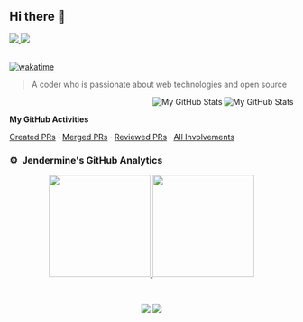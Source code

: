 ## Hi there 👋
<a href="https://skk.moe#gh-light-mode-only">
  <img src="https://cdn.skk.moe/img/profile-info/light.png?#gh-light-mode-only">
</a>
<a href="https://skk.moe#gh-dark-mode-only">
  <img src="https://cdn.skk.moe/img/profile-info/dark.png?#gh-dark-mode-only">
</a>

<br>
<br>

[![wakatime](https://wakatime.com/badge/user/5d907773-4bad-4681-802b-c2bec4583297.svg?style=flat-square)](https://wakatime.com/@5d907773-4bad-4681-802b-c2bec4583297)

> A coder who is passionate about web technologies and open source

<a href="https://github.com/sukkaw#gh-light-mode-only">
  <img src="https://github-profile-cards.cdn.skk.moe/light.svg#gh-light-mode-only" align="right" alt="My GitHub Stats" />
</a>

<a href="https://github.com/sukkaw#gh-dark-mode-only">
  <img src="https://github-profile-cards.cdn.skk.moe/dark.svg#gh-dark-mode-only" align="right" alt="My GitHub Stats" />
</a>

<br>

**My GitHub Activities**

[Created PRs](https://github.com/pulls?q=is%3Apr+author%3Ajendermine+-user%3Ajendermine) ·
[Merged PRs](https://github.com/pulls?q=is%3Apr+author%3Ajendermine+is%3Amerged+) ·
[Reviewed PRs](https://github.com/pulls?q=is%3Apr+reviewed-by%3Ajendermine+-user%3jendermine) ·
[All Involvements](https://github.com/pulls?q=involves%3Ajendermine+-user%3Ajendermine)

### ⚙️ &nbsp;Jendermine's GitHub Analytics
<p align="center">
<a href="https://github.com/jendermine">
<img height="180em" src="https://github-readme-stats-eight-theta.vercel.app/api?username=jendermine&show_icons=true&theme=nightowl&include_all_commits=true&count_private=true"/>
<img height="180em" src="https://github-readme-stats-eight-theta.vercel.app/api/top-langs/?username=jendermine&layout=compact&langs_count=8&theme=nightowl"/>
</a>
</p>

<br>

<p align="center">
 <img src="https://komarev.com/ghpvc/?username=jendermine&style=flat-square"/>
 <img src="https://img.shields.io/badge/dynamic/json?logo=github&label=GitHub+Followers&labelColor=282c34&color=181717&query=%24.data.totalSubs&url=https%3A%2F%2Fapi.spencerwoo.com%2Fsubstats%2F%3Fsource%3Dgithub%26queryKey%3Djendermine&longCache=true"/>
</p>

